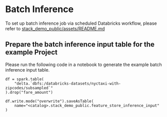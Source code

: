 # Batch Inference
To set up batch inference job via scheduled Databricks workflow, please refer to [stack_demo_public/assets/README.md](../../assets/README.md)

## Prepare the batch inference input table for the example Project
Please run the following code in a notebook to generate the example batch inference input table.

```
df = spark.table(
    "delta.`dbfs:/databricks-datasets/nyctaxi-with-zipcodes/subsampled`"
).drop("fare_amount")

df.write.mode("overwrite").saveAsTable(
    name="<catalog>.stack_demo_public.feature_store_inference_input"
)
```
